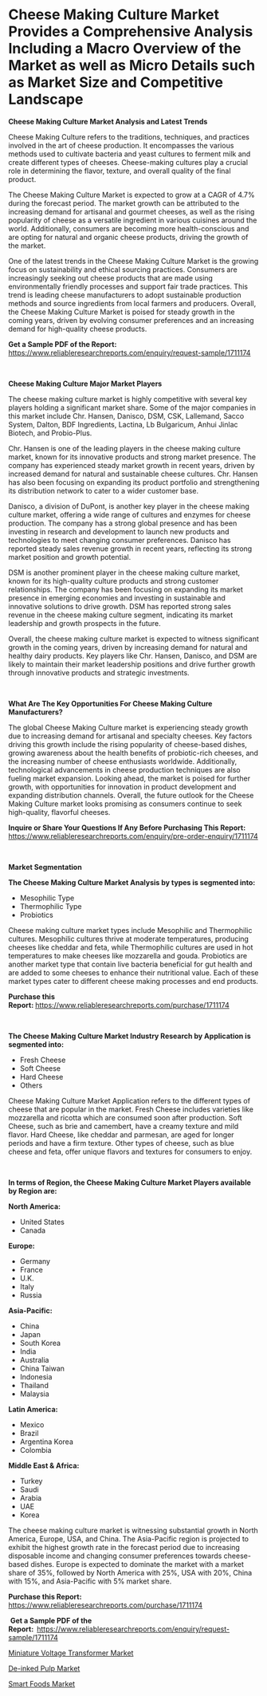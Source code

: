 <p><h1>Cheese Making Culture Market Provides a Comprehensive Analysis Including a Macro Overview of the Market as well as Micro Details such as Market Size and Competitive Landscape</h1></p><p><strong>Cheese Making Culture Market Analysis and Latest Trends</strong></p>
<p><p>Cheese Making Culture refers to the traditions, techniques, and practices involved in the art of cheese production. It encompasses the various methods used to cultivate bacteria and yeast cultures to ferment milk and create different types of cheeses. Cheese-making cultures play a crucial role in determining the flavor, texture, and overall quality of the final product.</p><p>The Cheese Making Culture Market is expected to grow at a CAGR of 4.7% during the forecast period. The market growth can be attributed to the increasing demand for artisanal and gourmet cheeses, as well as the rising popularity of cheese as a versatile ingredient in various cuisines around the world. Additionally, consumers are becoming more health-conscious and are opting for natural and organic cheese products, driving the growth of the market.</p><p>One of the latest trends in the Cheese Making Culture Market is the growing focus on sustainability and ethical sourcing practices. Consumers are increasingly seeking out cheese products that are made using environmentally friendly processes and support fair trade practices. This trend is leading cheese manufacturers to adopt sustainable production methods and source ingredients from local farmers and producers. Overall, the Cheese Making Culture Market is poised for steady growth in the coming years, driven by evolving consumer preferences and an increasing demand for high-quality cheese products.</p></p>
<p><strong>Get a Sample PDF of the Report:&nbsp;</strong> <a href="https://www.reliableresearchreports.com/enquiry/request-sample/1711174">https://www.reliableresearchreports.com/enquiry/request-sample/1711174</a></p>
<p>&nbsp;</p>
<p><strong>Cheese Making Culture Major Market Players</strong></p>
<p><p>The cheese making culture market is highly competitive with several key players holding a significant market share. Some of the major companies in this market include Chr. Hansen, Danisco, DSM, CSK, Lallemand, Sacco System, Dalton, BDF Ingredients, Lactina, Lb Bulgaricum, Anhui Jinlac Biotech, and Probio-Plus.</p><p>Chr. Hansen is one of the leading players in the cheese making culture market, known for its innovative products and strong market presence. The company has experienced steady market growth in recent years, driven by increased demand for natural and sustainable cheese cultures. Chr. Hansen has also been focusing on expanding its product portfolio and strengthening its distribution network to cater to a wider customer base.</p><p>Danisco, a division of DuPont, is another key player in the cheese making culture market, offering a wide range of cultures and enzymes for cheese production. The company has a strong global presence and has been investing in research and development to launch new products and technologies to meet changing consumer preferences. Danisco has reported steady sales revenue growth in recent years, reflecting its strong market position and growth potential.</p><p>DSM is another prominent player in the cheese making culture market, known for its high-quality culture products and strong customer relationships. The company has been focusing on expanding its market presence in emerging economies and investing in sustainable and innovative solutions to drive growth. DSM has reported strong sales revenue in the cheese making culture segment, indicating its market leadership and growth prospects in the future.</p><p>Overall, the cheese making culture market is expected to witness significant growth in the coming years, driven by increasing demand for natural and healthy dairy products. Key players like Chr. Hansen, Danisco, and DSM are likely to maintain their market leadership positions and drive further growth through innovative products and strategic investments.</p></p>
<p>&nbsp;</p>
<p><strong>What Are The Key Opportunities For Cheese Making Culture Manufacturers?</strong></p>
<p><p>The global Cheese Making Culture market is experiencing steady growth due to increasing demand for artisanal and specialty cheeses. Key factors driving this growth include the rising popularity of cheese-based dishes, growing awareness about the health benefits of probiotic-rich cheeses, and the increasing number of cheese enthusiasts worldwide. Additionally, technological advancements in cheese production techniques are also fueling market expansion. Looking ahead, the market is poised for further growth, with opportunities for innovation in product development and expanding distribution channels. Overall, the future outlook for the Cheese Making Culture market looks promising as consumers continue to seek high-quality, flavorful cheeses.</p></p>
<p><strong>Inquire or Share Your Questions If Any Before Purchasing This Report:</strong> <a href="https://www.reliableresearchreports.com/enquiry/pre-order-enquiry/1711174">https://www.reliableresearchreports.com/enquiry/pre-order-enquiry/1711174</a></p>
<p>&nbsp;</p>
<p><strong>Market Segmentation</strong></p>
<p><strong>The Cheese Making Culture Market Analysis by types is segmented into:</strong></p>
<p><ul><li>Mesophilic Type</li><li>Thermophilic Type</li><li>Probiotics</li></ul></p>
<p><p>Cheese making culture market types include Mesophilic and Thermophilic cultures. Mesophilic cultures thrive at moderate temperatures, producing cheeses like cheddar and feta, while Thermophilic cultures are used in hot temperatures to make cheeses like mozzarella and gouda. Probiotics are another market type that contain live bacteria beneficial for gut health and are added to some cheeses to enhance their nutritional value. Each of these market types cater to different cheese making processes and end products.</p></p>
<p><strong>Purchase this Report:&nbsp;</strong><a href="https://www.reliableresearchreports.com/purchase/1711174">https://www.reliableresearchreports.com/purchase/1711174</a></p>
<p>&nbsp;</p>
<p><strong>The Cheese Making Culture Market Industry Research by Application is segmented into:</strong></p>
<p><ul><li>Fresh Cheese</li><li>Soft Cheese</li><li>Hard Cheese</li><li>Others</li></ul></p>
<p><p>Cheese Making Culture Market Application refers to the different types of cheese that are popular in the market. Fresh Cheese includes varieties like mozzarella and ricotta which are consumed soon after production. Soft Cheese, such as brie and camembert, have a creamy texture and mild flavor. Hard Cheese, like cheddar and parmesan, are aged for longer periods and have a firm texture. Other types of cheese, such as blue cheese and feta, offer unique flavors and textures for consumers to enjoy.</p></p>
<p>&nbsp;</p>
<p><strong>In terms of Region, the Cheese Making Culture Market Players available by Region are:</strong></p>
<p>
    <p> <strong> North America: </strong>
        <ul>
            <li>United States</li>
            <li>Canada</li>
        </ul>
        </p> 
    <p> <strong> Europe: </strong>
        <ul>
            <li>Germany</li>
            <li>France</li>
            <li>U.K.</li>
            <li>Italy</li>
            <li>Russia</li>
        </ul>
        </p> 
    <p> <strong> Asia-Pacific: </strong>
        <ul>
            <li>China</li>
            <li>Japan</li>
            <li>South Korea</li>
            <li>India</li>
            <li>Australia</li>
            <li>China Taiwan</li>
            <li>Indonesia</li>
            <li>Thailand</li>
            <li>Malaysia</li>
        </ul>
        </p> 
    <p> <strong> Latin America: </strong>
        <ul>
            <li>Mexico</li>
            <li>Brazil</li>
            <li>Argentina Korea</li>
            <li>Colombia</li>
        </ul>
        </p> 
    <p> <strong> Middle East & Africa: </strong>
        <ul>
            <li>Turkey</li>
            <li>Saudi</li>
            <li>Arabia</li>
            <li>UAE</li>
            <li>Korea</li>
        </ul>
    </p>
    </p>
<p><p>The cheese making culture market is witnessing substantial growth in North America, Europe, USA, and China. The Asia-Pacific region is projected to exhibit the highest growth rate in the forecast period due to increasing disposable income and changing consumer preferences towards cheese-based dishes. Europe is expected to dominate the market with a market share of 35%, followed by North America with 25%, USA with 20%, China with 15%, and Asia-Pacific with 5% market share.</p></p>
<p><strong>Purchase this Report: </strong><a href="https://www.reliableresearchreports.com/purchase/1711174">https://www.reliableresearchreports.com/purchase/1711174</a></p>
<p>&nbsp;<strong>Get a Sample PDF of the Report:&nbsp;&nbsp;</strong><a href="https://www.reliableresearchreports.com/enquiry/request-sample/1711174">https://www.reliableresearchreports.com/enquiry/request-sample/1711174</a></p>
<p><strong></strong></p>
<p><p><a href="https://www.linkedin.com/pulse/global-miniature-voltage-transformer-market-size-trends-d87xe?trackingId=5zBnh5L%2BGF36Q3X1KSt2AQ%3D%3D">Miniature Voltage Transformer Market</a></p><p><a href="https://www.linkedin.com/pulse/de-inked-pulp-market-size-growth-forecast-from-2024--vkm1e?trackingId=LXVuMlhD8%2FjPJ4jI%2FT1P8g%3D%3D">De-inked Pulp Market</a></p><p><a href="https://github.com/mabutironaldo/Market-Research-Report-List-4/blob/main/smart-foods-market.md">Smart Foods Market</a></p></p>
